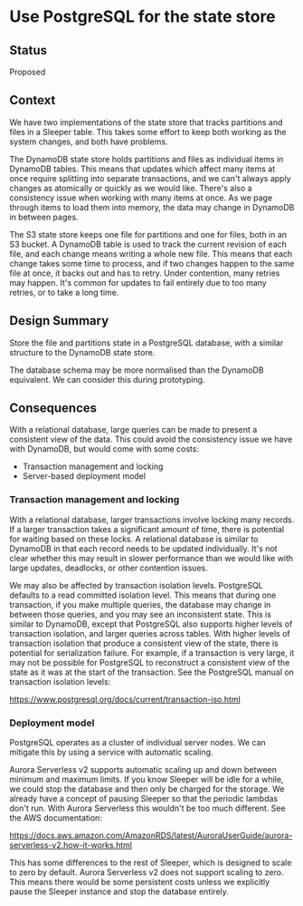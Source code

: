 # Use PostgreSQL for the state store

## Status

Proposed

## Context

We have two implementations of the state store that tracks partitions and files in a Sleeper table. This takes some
effort to keep both working as the system changes, and both have problems.

The DynamoDB state store holds partitions and files as individual items in DynamoDB tables. This means that updates
which affect many items at once require splitting into separate transactions, and we can't always apply changes as
atomically or quickly as we would like. There's also a consistency issue when working with many items at once. As we
page through items to load them into memory, the data may change in DynamoDB in between pages.

The S3 state store keeps one file for partitions and one for files, both in an S3 bucket. A DynamoDB table is used to
track the current revision of each file, and each change means writing a whole new file. This means that each change
takes some time to process, and if two changes happen to the same file at once, it backs out and has to retry. Under
contention, many retries may happen. It's common for updates to fail entirely due to too many retries, or to take a long
time.

## Design Summary

Store the file and partitions state in a PostgreSQL database, with a similar structure to the DynamoDB state store.

The database schema may be more normalised than the DynamoDB equivalent. We can consider this during prototyping.

## Consequences

With a relational database, large queries can be made to present a consistent view of the data. This could avoid the
consistency issue we have with DynamoDB, but would come with some costs:

- Transaction management and locking
- Server-based deployment model

### Transaction management and locking

With a relational database, larger transactions involve locking many records. If a larger transaction takes a
significant amount of time, there is potential for waiting based on these locks. A relational database is similar to
DynamoDB in that each record needs to be updated individually. It's not clear whether this may result in slower
performance than we would like with large updates, deadlocks, or other contention issues.

We may also be affected by transaction isolation levels. PostgreSQL defaults to a read committed isolation level. This
means that during one transaction, if you make multiple queries, the database may change in between those queries, and
you may see an inconsistent state. This is similar to DynamoDB, except that PostgreSQL also supports higher levels of
transaction isolation, and larger queries across tables. With higher levels of transaction isolation that produce a
consistent view of the state, there is potential for serialization failure. For example, if a transaction is very large,
it may not be possible for PostgreSQL to reconstruct a consistent view of the state as it was at the start of the
transaction. See the PostgreSQL manual on transaction isolation levels:

https://www.postgresql.org/docs/current/transaction-iso.html

### Deployment model

PostgreSQL operates as a cluster of individual server nodes. We can mitigate this by using a service with automatic
scaling.

Aurora Serverless v2 supports automatic scaling up and down between minimum and maximum limits. If you know Sleeper will
be idle for a while, we could stop the database and then only be charged for the storage. We already have a concept of
pausing Sleeper so that the periodic lambdas don't run. With Aurora Serverless this wouldn't be too much different. See
the AWS documentation:

https://docs.aws.amazon.com/AmazonRDS/latest/AuroraUserGuide/aurora-serverless-v2.how-it-works.html

This has some differences to the rest of Sleeper, which is designed to scale to zero by default. Aurora Serverless v2
does not support scaling to zero. This means there would be some persistent costs unless we explicitly pause the Sleeper
instance and stop the database entirely.
